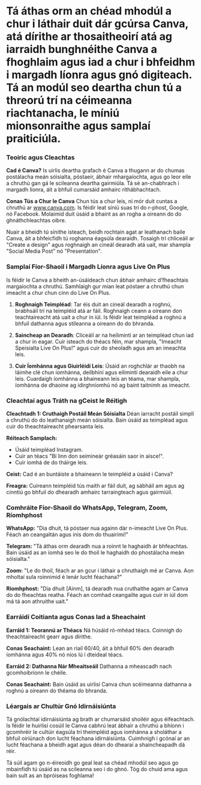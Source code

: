 # Tá áthas orm an chéad mhodúl a chur i láthair duit dár gcúrsa Canva, atá dírithe ar thosaitheoirí atá ag iarraidh bunghnéithe Canva a fhoghlaim agus iad a chur i bhfeidhm i margadh líonra agus gnó digiteach. Tá an modúl seo deartha chun tú a threorú trí na céimeanna riachtanacha, le míniú mionsonraithe agus samplaí praiticiúla.

### Teoiric agus Cleachtas

**Cad é Canva?**
Is uirlis deartha grafach é Canva a thugann ar do chumas postálacha meán sóisialta, póstaeir, ábhair mhargaíochta, agus go leor eile a chruthú gan gá le scileanna deartha gairmiúla. Tá sé an-chabhrach i margadh líonra, áit a bhfuil cumarsáid amhairc ríthábhachtach.

**Conas Tús a Chur le Canva**
Chun tús a chur leis, ní mór duit cuntas a chruthú ar www.canva.com. Is féidir leat síniú suas trí do r-phost, Google, nó Facebook. Molaimid duit úsáid a bhaint as an rogha a oireann do do ghnáthchleachtas oibre.

Nuair a bheidh tú sínithe isteach, beidh rochtain agat ar leathanach baile Canva, áit a bhfeicfidh tú roghanna éagsúla dearaidh. Tosaigh trí chliceáil ar "Create a design" agus roghnaigh an cineál dearadh atá uait, mar shampla "Social Media Post" nó "Presentation".

### Samplaí Fíor-Shaoil i Margadh Líonra agus Live On Plus

Is féidir le Canva a bheith an-úsáideach chun ábhair amhairc d’fheachtais margaíochta a chruthú. Samhlaigh gur mian leat póstaer a chruthú chun imeacht a chur chun cinn do Live On Plus.

1. **Roghnaigh Teimpléad**: Tar éis duit an cineál dearadh a roghnú, brabhsáil trí na teimpléid atá ar fáil. Roghnaigh ceann a oireann don teachtaireacht atá uait a chur in iúl. Is féidir leat teimpléad a roghnú a bhfuil dathanna agus stíleanna a oireann do do bhranda.

2. **Saincheap an Dearadh**: Cliceáil ar na heilimintí ar an teimpléad chun iad a chur in eagar. Cuir isteach do théacs féin, mar shampla, "Imeacht Speisialta Live On Plus!" agus cuir do sheoladh agus am an imeachta leis.

3. **Cuir Íomhánna agus Giuirléidí Leis**: Úsáid an roghchlár ar thaobh na láimhe clé chun íomhánna, deilbhíní agus eilimintí dearaidh eile a chur leis. Cuardaigh íomhánna a bhaineann leis an téama, mar shampla, íomhánna de dhaoine ag idirghníomhú nó ag baint taitnimh as imeacht.

### Cleachtaí agus Tráth na gCeist le Réitigh

**Cleachtadh 1: Cruthaigh Postáil Meán Sóisialta**
Déan iarracht postáil simplí a chruthú do do leathanaigh meán sóisialta. Bain úsáid as teimpléad agus cuir do theachtaireacht phearsanta leis.

**Réiteach Samplach:**
- Úsáid teimpléad Instagram.
- Cuir an téacs "Bí linn don seimineár gréasáin saor in aisce!".
- Cuir íomhá de do tháirge leis.

**Ceist:**
Cad é an buntáiste a bhaineann le teimpléid a úsáid i Canva?

**Freagra:**
Cuireann teimpléid tús maith ar fáil duit, ag sábháil am agus ag cinntiú go bhfuil do dhearadh amhairc tarraingteach agus gairmiúil.

### Comhráite Fíor-Shaoil do WhatsApp, Telegram, Zoom, Ríomhphost

**WhatsApp:**
"Dia dhuit, tá póstaer nua againn dár n-imeacht Live On Plus. Féach an ceangaltán agus inis dom do thuairimí!"

**Telegram:**
"Tá áthas orm dearadh nua a roinnt le haghaidh ár bhfeachtas. Bain úsáid as an íomhá seo le do thoil le haghaidh do phostálacha meán sóisialta."

**Zoom:**
"Le do thoil, féach ar an gcur i láthair a chruthaigh mé ar Canva. Aon mholtaí sula roinnimid é lenár lucht féachana?"

**Ríomhphost:**
"Dia dhuit [Ainm], tá dearadh nua cruthaithe agam ar Canva do do fheachtas reatha. Féach an comhad ceangailte agus cuir in iúl dom má tá aon athruithe uait."

### Earráidí Coitianta agus Conas Iad a Sheachaint

**Earráid 1: Teorannú ar Théacs**
Ná húsáid ró-mhéad téacs. Coinnigh do theachtaireacht gearr agus dírithe.

**Conas Seachaint:**
Lean an riail 60/40, áit a bhfuil 60% den dearadh íomhánna agus 40% nó níos lú i dteideal téacs.

**Earráid 2: Dathanna Nár Mheaitseáil**
Dathanna a mheascadh nach gcomhoibríonn le chéile.

**Conas Seachaint:**
Bain úsáid as uirlisí Canva chun scéimeanna dathanna a roghnú a oireann do théama do bhranda.

### Léargais ar Chultúr Gnó Idirnáisiúnta

Tá gnólachtaí idirnáisiúnta ag brath ar chumarsáid shoiléir agus éifeachtach. Is féidir le huirlisí cosúil le Canva cabhrú leat ábhair a chruthú a bhíonn i gcomhréir le cultúir éagsúla trí theimpléid agus íomhánna a sholáthar a bhfuil oiriúnach don lucht féachana idirnáisiúnta. Cuimhnigh i gcónaí ar an lucht féachana a bheidh agat agus déan do dhearaí a shaincheapadh dá réir.

Tá súil agam go n-éireoidh go geal leat sa chéad mhodúl seo agus go mbainfidh tú úsáid as na scileanna seo i do ghnó. Tóg do chuid ama agus bain sult as an bpróiseas foghlama!